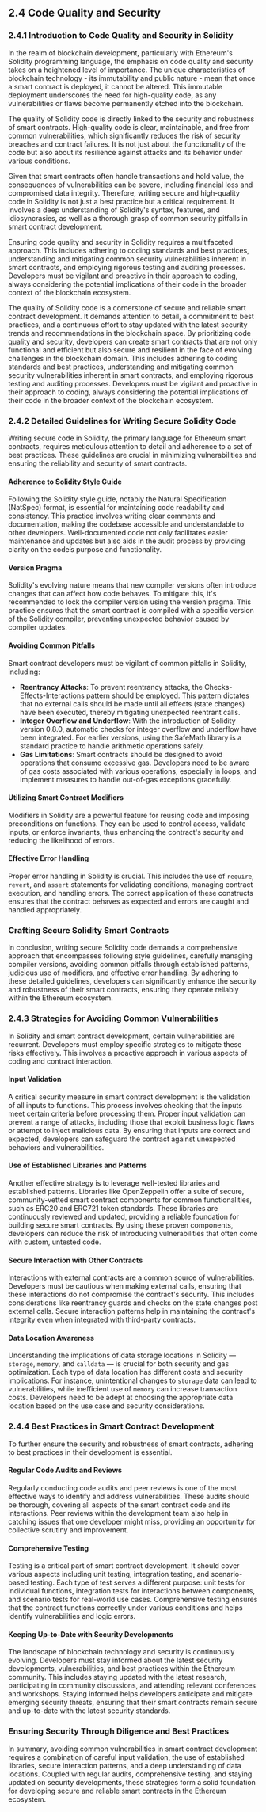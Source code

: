 ## 2.4 Code Quality and Security

### 2.4.1 Introduction to Code Quality and Security in Solidity

In the realm of blockchain development, particularly with Ethereum's Solidity programming language, the emphasis on code quality and security takes on a heightened level of importance. The unique characteristics of blockchain technology - its immutability and public nature - mean that once a smart contract is deployed, it cannot be altered. This immutable deployment underscores the need for high-quality code, as any vulnerabilities or flaws become permanently etched into the blockchain.

The quality of Solidity code is directly linked to the security and robustness of smart contracts. High-quality code is clear, maintainable, and free from common vulnerabilities, which significantly reduces the risk of security breaches and contract failures. It is not just about the functionality of the code but also about its resilience against attacks and its behavior under various conditions.

Given that smart contracts often handle transactions and hold value, the consequences of vulnerabilities can be severe, including financial loss and compromised data integrity. Therefore, writing secure and high-quality code in Solidity is not just a best practice but a critical requirement. It involves a deep understanding of Solidity's syntax, features, and idiosyncrasies, as well as a thorough grasp of common security pitfalls in smart contract development.

Ensuring code quality and security in Solidity requires a multifaceted approach. This includes adhering to coding standards and best practices, understanding and mitigating common security vulnerabilities inherent in smart contracts, and employing rigorous testing and auditing processes. Developers must be vigilant and proactive in their approach to coding, always considering the potential implications of their code in the broader context of the blockchain ecosystem.

The quality of Solidity code is a cornerstone of secure and reliable smart contract development. It demands attention to detail, a commitment to best practices, and a continuous effort to stay updated with the latest security trends and recommendations in the blockchain space. By prioritizing code quality and security, developers can create smart contracts that are not only functional and efficient but also secure and resilient in the face of evolving challenges in the blockchain domain. This includes adhering to coding standards and best practices, understanding and mitigating common security vulnerabilities inherent in smart contracts, and employing rigorous testing and auditing processes. Developers must be vigilant and proactive in their approach to coding, always considering the potential implications of their code in the broader context of the blockchain ecosystem.

### 2.4.2 Detailed Guidelines for Writing Secure Solidity Code

Writing secure code in Solidity, the primary language for Ethereum smart contracts, requires meticulous attention to detail and adherence to a set of best practices. These guidelines are crucial in minimizing vulnerabilities and ensuring the reliability and security of smart contracts.

#### Adherence to Solidity Style Guide

Following the Solidity style guide, notably the Natural Specification (NatSpec) format, is essential for maintaining code readability and consistency. This practice involves writing clear comments and documentation, making the codebase accessible and understandable to other developers. Well-documented code not only facilitates easier maintenance and updates but also aids in the audit process by providing clarity on the code’s purpose and functionality.

#### Version Pragma

Solidity's evolving nature means that new compiler versions often introduce changes that can affect how code behaves. To mitigate this, it's recommended to lock the compiler version using the version pragma. This practice ensures that the smart contract is compiled with a specific version of the Solidity compiler, preventing unexpected behavior caused by compiler updates.

#### Avoiding Common Pitfalls

Smart contract developers must be vigilant of common pitfalls in Solidity, including:

* **Reentrancy Attacks**: To prevent reentrancy attacks, the Checks-Effects-Interactions pattern should be employed. This pattern dictates that no external calls should be made until all effects (state changes) have been executed, thereby mitigating unexpected reentrant calls.
* **Integer Overflow and Underflow**: With the introduction of Solidity version 0.8.0, automatic checks for integer overflow and underflow have been integrated. For earlier versions, using the SafeMath library is a standard practice to handle arithmetic operations safely.
* **Gas Limitations**: Smart contracts should be designed to avoid operations that consume excessive gas. Developers need to be aware of gas costs associated with various operations, especially in loops, and implement measures to handle out-of-gas exceptions gracefully.

#### Utilizing Smart Contract Modifiers

Modifiers in Solidity are a powerful feature for reusing code and imposing preconditions on functions. They can be used to control access, validate inputs, or enforce invariants, thus enhancing the contract's security and reducing the likelihood of errors.

#### Effective Error Handling

Proper error handling in Solidity is crucial. This includes the use of `require`, `revert`, and `assert` statements for validating conditions, managing contract execution, and handling errors. The correct application of these constructs ensures that the contract behaves as expected and errors are caught and handled appropriately.

### Crafting Secure Solidity Smart Contracts

In conclusion, writing secure Solidity code demands a comprehensive approach that encompasses following style guidelines, carefully managing compiler versions, avoiding common pitfalls through established patterns, judicious use of modifiers, and effective error handling. By adhering to these detailed guidelines, developers can significantly enhance the security and robustness of their smart contracts, ensuring they operate reliably within the Ethereum ecosystem.

### 2.4.3 Strategies for Avoiding Common Vulnerabilities

In Solidity and smart contract development, certain vulnerabilities are recurrent. Developers must employ specific strategies to mitigate these risks effectively. This involves a proactive approach in various aspects of coding and contract interaction.

#### Input Validation

A critical security measure in smart contract development is the validation of all inputs to functions. This process involves checking that the inputs meet certain criteria before processing them. Proper input validation can prevent a range of attacks, including those that exploit business logic flaws or attempt to inject malicious data. By ensuring that inputs are correct and expected, developers can safeguard the contract against unexpected behaviors and vulnerabilities.

#### Use of Established Libraries and Patterns

Another effective strategy is to leverage well-tested libraries and established patterns. Libraries like OpenZeppelin offer a suite of secure, community-vetted smart contract components for common functionalities, such as ERC20 and ERC721 token standards. These libraries are continuously reviewed and updated, providing a reliable foundation for building secure smart contracts. By using these proven components, developers can reduce the risk of introducing vulnerabilities that often come with custom, untested code.

#### Secure Interaction with Other Contracts

Interactions with external contracts are a common source of vulnerabilities. Developers must be cautious when making external calls, ensuring that these interactions do not compromise the contract's security. This includes considerations like reentrancy guards and checks on the state changes post external calls. Secure interaction patterns help in maintaining the contract's integrity even when integrated with third-party contracts.

#### Data Location Awareness

Understanding the implications of data storage locations in Solidity — `storage`, `memory`, and `calldata` — is crucial for both security and gas optimization. Each type of data location has different costs and security implications. For instance, unintentional changes to `storage` data can lead to vulnerabilities, while inefficient use of `memory` can increase transaction costs. Developers need to be adept at choosing the appropriate data location based on the use case and security considerations.

### 2.4.4 Best Practices in Smart Contract Development

To further ensure the security and robustness of smart contracts, adhering to best practices in their development is essential.

#### Regular Code Audits and Reviews

Regularly conducting code audits and peer reviews is one of the most effective ways to identify and address vulnerabilities. These audits should be thorough, covering all aspects of the smart contract code and its interactions. Peer reviews within the development team also help in catching issues that one developer might miss, providing an opportunity for collective scrutiny and improvement.

#### Comprehensive Testing

Testing is a critical part of smart contract development. It should cover various aspects including unit testing, integration testing, and scenario-based testing. Each type of test serves a different purpose: unit tests for individual functions, integration tests for interactions between components, and scenario tests for real-world use cases. Comprehensive testing ensures that the contract functions correctly under various conditions and helps identify vulnerabilities and logic errors.

#### Keeping Up-to-Date with Security Developments

The landscape of blockchain technology and security is continuously evolving. Developers must stay informed about the latest security developments, vulnerabilities, and best practices within the Ethereum community. This includes staying updated with the latest research, participating in community discussions, and attending relevant conferences and workshops. Staying informed helps developers anticipate and mitigate emerging security threats, ensuring that their smart contracts remain secure and up-to-date with the latest security standards.

### Ensuring Security Through Diligence and Best Practices

In summary, avoiding common vulnerabilities in smart contract development requires a combination of careful input validation, the use of established libraries, secure interaction patterns, and a deep understanding of data locations. Coupled with regular audits, comprehensive testing, and staying updated on security developments, these strategies form a solid foundation for developing secure and reliable smart contracts in the Ethereum ecosystem.